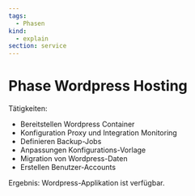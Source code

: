 ```yaml
---
tags:
  - Phasen
kind:
  - explain
section: service
---
```

# Phase Wordpress Hosting

Tätigkeiten:

* Bereitstellen Wordpress Container
* Konfiguration Proxy und Integration Monitoring
* Definieren Backup-Jobs
* Anpassungen Konfigurations-Vorlage
* Migration von Wordpress-Daten
* Erstellen Benutzer-Accounts

Ergebnis: Wordpress-Applikation ist verfügbar.